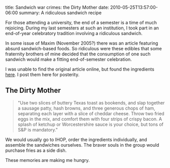 title: Sandwich war crimes: the Dirty Mother
date: 2010-05-25T13:57:00-06:00
summary: A ridiculous sandwich recipe

For those attending a university, the end of a semester is a time of much rejoicing.  During my last semesters at such an institution, I took part in an end-of-year celebratory tradition involving a ridiculous sandwich.

In some issue of Maxim (November 2005?) there was an article featuring absurd sandwich-based foods.  So ridiculous were these edibles that some fraternity brothers of mine decided that the consumption of one such sandwich would make a fitting end-of-semester celebration.

I was unable to find the original article online, but found the ingredients [here](https://web.archive.org/web/20101103053652/http://www.ntxalliance.com/index.php?action=printpage;topic=3970.0).  I post them here for posterity.

## The Dirty Mother

> "Use two slices of buttery Texas toast as bookends, and slap together a sausage patty, hash browns, and three generous chops of ham, separating each layer with a slice of cheddar cheese. Throw two fried eggs in the mix, and comfort them with four strips of crispy bacon. A splash of ketchup or Worcestershire sauce is your choice, but tons of S&amp;P is mandatory."

We would usually go to IHOP, order the ingredients individually, and assemble the sandwiches ourselves.  The braver souls in the group would purchase fries as a side dish.

These memories are making me hungry.
